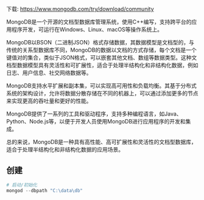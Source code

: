 下载: https://www.mongodb.com/try/download/community

MongoDB是一个开源的文档型数据库管理系统，使用C++编写，支持跨平台的应用程序开发，可运行在Windows、Linux、macOS等操作系统上。

MongoDB以BSON（二进制JSON）格式存储数据，其数据模型是文档型的，与传统的关系型数据库不同，MongoDB的数据以文档的方式存储，每个文档是一个键值对的集合，类似于JSON格式，可以嵌套其他文档、数组等数据类型。这种文档型数据模型具有灵活性和可扩展性，适合于处理半结构化和非结构化数据，例如日志、用户信息、社交网络数据等。

MongoDB支持水平扩展和副本集，可以实现高可用性和负载均衡。其基于分布式系统的架构设计，允许将数据分散存储在不同的机器上，可以通过添加更多的节点来实现更高的吞吐量和更好的性能。

MongoDB提供了一系列的工具和驱动程序，支持多种编程语言，如Java、Python、Node.js等，以便于开发人员使用MongoDB进行应用程序的开发和集成。

总的来说，MongoDB是一种具有高性能、高可扩展性和灵活性的文档型数据库，适合于处理半结构化和非结构化数据的应用场景。

## 创建

```powershell
# 启动/初始化
mongod --dbpath "C:\data\db"
```
